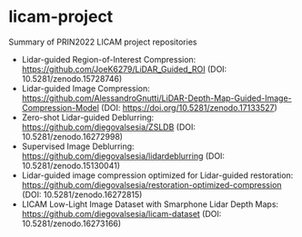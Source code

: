 # licam-project
Summary of PRIN2022 LICAM project repositories

- Lidar-guided Region-of-Interest Compression: https://github.com/JoeK6279/LiDAR_Guided_ROI (DOI: 10.5281/zenodo.15728746)
- Lidar-guided Image Compression: https://github.com/AlessandroGnutti/LiDAR-Depth-Map-Guided-Image-Compression-Model (DOI: https://doi.org/10.5281/zenodo.17133527)
- Zero-shot Lidar-guided Deblurring: https://github.com/diegovalsesia/ZSLDB (DOI: 10.5281/zenodo.16272998)
- Supervised Image Deblurring: https://github.com/diegovalsesia/lidardeblurring (DOI: 10.5281/zenodo.15130041)
- Lidar-guided image compression optimized for Lidar-guided restoration: https://github.com/diegovalsesia/restoration-optimized-compression (DOI: 10.5281/zenodo.16272815)
- LICAM Low-Light Image Dataset with Smarphone Lidar Depth Maps: https://github.com/diegovalsesia/licam-dataset (DOI: 10.5281/zenodo.16273166)
